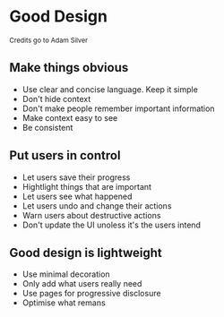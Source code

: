 # Good Design

<small>Credits go to Adam Silver</small>


## Make things obvious

- Use clear and concise language. Keep it simple
- Don't hide context
- Don't make people remember important information
- Make context easy to see
- Be consistent


## Put users in control

- Let users save their progress
- Hightlight things that are important
- Let users see what happened
- Let users undo and change their actions
- Warn users about destructive actions
- Don't update the UI unoless it's the users intend


## Good design is lightweight

- Use minimal decoration
- Only add what users really need
- Use pages for progressive disclosure
- Optimise what remans
